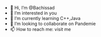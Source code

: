- 👋 Hi, I’m @Bachissad
- 👀 I’m interested in you
- 🌱 I’m currently learning C++,Java
- 💞️ I’m looking to collaborate on Pandemie
- 📫 How to reach me: visit me

<!---
Bachissad/Bachissad is a ✨ special ✨ repository because its `README.md` (this file) appears on your GitHub profile.
You can click the Preview link to take a look at your changes.
--->

